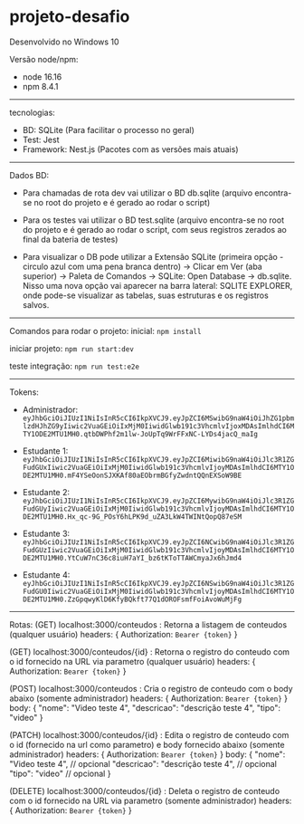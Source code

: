 # projeto-desafio

Desenvolvido no Windows 10

Versão node/npm:
- node 16.16
- npm 8.4.1

-------------------------------------------------------------------------------------------------------------------------------

tecnologias:
- BD: SQLite (Para facilitar o processo no geral)
- Test: Jest
- Framework: Nest.js (Pacotes com as versões mais atuais)

-------------------------------------------------------------------------------------------------------------------------------

Dados BD:
- Para chamadas de rota dev vai utilizar o BD db.sqlite (arquivo encontra-se no root do projeto e é gerado ao rodar o script)

- Para os testes vai utilizar o BD test.sqlite (arquivo encontra-se no root do projeto e é gerado ao rodar o script, com seus registros zerados ao final da bateria de testes)

- Para visualizar o DB pode utilizar a Extensão SQLite (primeira opção - circulo azul com uma pena branca dentro) -> Clicar em Ver (aba superior) -> Paleta de Comandos -> SQLite: Open Database -> db.sqlite. Nisso uma nova opção vai aparecer na barra lateral: SQLITE EXPLORER, onde pode-se visualizar as tabelas, suas estruturas e os registros salvos.

-------------------------------------------------------------------------------------------------------------------------------
Comandos para rodar o projeto:
inicial: `npm install`

iniciar projeto: `npm run start:dev`

teste integração: `npm run test:e2e`

-------------------------------------------------------------------------------------------------------------------------------

Tokens:
- Administrador: `eyJhbGciOiJIUzI1NiIsInR5cCI6IkpXVCJ9.eyJpZCI6MSwibG9naW4iOiJhZG1pbmlzdHJhZG9yIiwic2VuaGEiOiIxMjM0IiwidGlwb191c3VhcmlvIjoxMDAsImlhdCI6MTY1ODE2MTU1MH0.qtbDWPhf2m1lw-JoUpTq9WrFFxNC-LYDs4jacQ_maIg`

- Estudante 1: `eyJhbGciOiJIUzI1NiIsInR5cCI6IkpXVCJ9.eyJpZCI6MiwibG9naW4iOiJlc3R1ZGFudGUxIiwic2VuaGEiOiIxMjM0IiwidGlwb191c3VhcmlvIjoyMDAsImlhdCI6MTY1ODE2MTU1MH0.mF4YSeOonSJXKAf80aEObrmBGfyZwdntQQnEXSoW9BE`

- Estudante 2: `eyJhbGciOiJIUzI1NiIsInR5cCI6IkpXVCJ9.eyJpZCI6MywibG9naW4iOiJlc3R1ZGFudGUyIiwic2VuaGEiOiIxMjM0IiwidGlwb191c3VhcmlvIjoyMDAsImlhdCI6MTY1ODE2MTU1MH0.Hx_qc-9G_POsY6hLPK9d_uZA3LkW4TWINtQopQ87eSM`

- Estudante 3: `eyJhbGciOiJIUzI1NiIsInR5cCI6IkpXVCJ9.eyJpZCI6NCwibG9naW4iOiJlc3R1ZGFudGUzIiwic2VuaGEiOiIxMjM0IiwidGlwb191c3VhcmlvIjoyMDAsImlhdCI6MTY1ODE2MTU1MH0.YtCuW7nC36c8iuH7aYI_bz6tKToTTAWCmyaJx6hJmd4`

- Estudante 4: `eyJhbGciOiJIUzI1NiIsInR5cCI6IkpXVCJ9.eyJpZCI6NSwibG9naW4iOiJlc3R1ZGFudGU0Iiwic2VuaGEiOiIxMjM0IiwidGlwb191c3VhcmlvIjoyMDAsImlhdCI6MTY1ODE2MTU1MH0.ZzGpqwyKlD6KfyBQkft77Q1dOROFsmfFoiAvoWuMjFg`

-------------------------------------------------------------------------------------------------------------------------------

Rotas:
(GET) localhost:3000/conteudos : Retorna a listagem de conteudos (qualquer usuário)
headers: {
    Authorization: `Bearer {token}`
}

(GET) localhost:3000/conteudos/{id} : Retorna o registro do conteudo com o id fornecido na URL via parametro (qualquer usuário)
headers: {
    Authorization: `Bearer {token}`
}

(POST) localhost:3000/conteudos : Cria o registro de conteudo com o body abaixo (somente administrador)
headers: {
    Authorization: `Bearer {token}`
}
body: {
    "nome": "Video teste 4",
    "descricao": "descrição teste 4",
    "tipo": "video"
}

(PATCH) localhost:3000/conteudos/{id} : Edita o registro de conteudo com o id (fornecido na url como parametro) e body fornecido abaixo (somente administrador)
headers: {
    Authorization: `Bearer {token}`
}
body: {
    "nome": "Video teste 4", // opcional
    "descricao": "descrição teste 4", // opcional
    "tipo": "video" // opcional
}

(DELETE) localhost:3000/conteudos/{id} : Deleta o registro de conteudo com o id fornecido na URL via parametro (somente administrador)
headers: {
    Authorization: `Bearer {token}`
}
